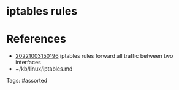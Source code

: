 # iptables rules

# References
- [20221003150196](/zet/20221003150196/) iptables rules forward all traffic between two interfaces
- ~/kb/linux/iptables.md

Tags:
    #assorted

